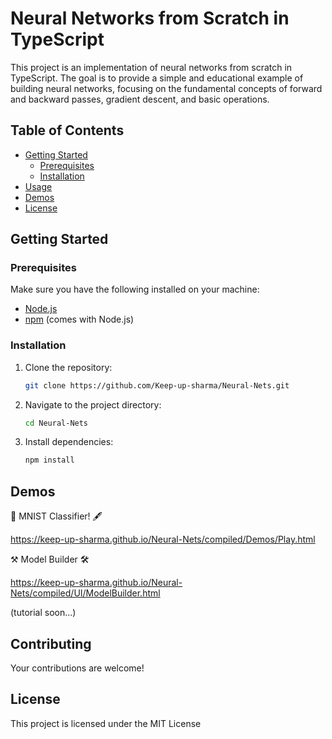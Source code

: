 # Neural Networks from Scratch in TypeScript

This project is an implementation of neural networks from scratch in TypeScript. The goal is to provide a simple and educational example of building neural networks, focusing on the fundamental concepts of forward and backward passes, gradient descent, and basic operations.

## Table of Contents

- [Getting Started](#getting-started)
  - [Prerequisites](#prerequisites)
  - [Installation](#installation)
- [Usage](#usage)
- [Demos](#demos)
- [License](#license)

## Getting Started

### Prerequisites

Make sure you have the following installed on your machine:

- [Node.js](https://nodejs.org/)
- [npm](https://www.npmjs.com/) (comes with Node.js)

### Installation

1. Clone the repository:

   ```bash
   git clone https://github.com/Keep-up-sharma/Neural-Nets.git
   ```

2. Navigate to the project directory:

   ```bash
   cd Neural-Nets
   ```

3. Install dependencies:

   ```bash
   npm install
   ```

## Demos

🧠 MNIST Classifier! 🖋️

https://keep-up-sharma.github.io/Neural-Nets/compiled/Demos/Play.html

⚒️ Model Builder 🛠️

https://keep-up-sharma.github.io/Neural-Nets/compiled/UI/ModelBuilder.html 

(tutorial soon...)

## Contributing

Your contributions are welcome!

## License

This project is licensed under the MIT License